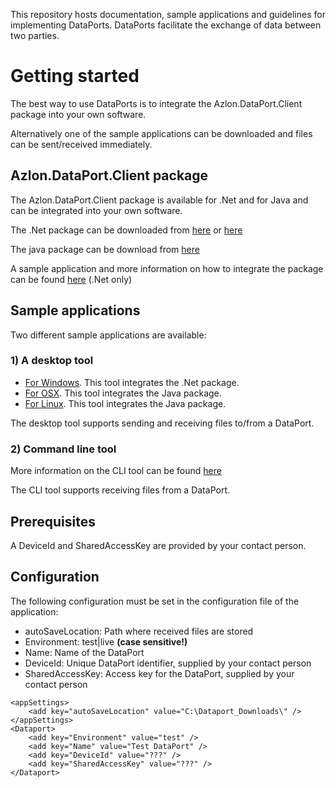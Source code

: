 This repository hosts documentation, sample applications and guidelines for implementing DataPorts. DataPorts facilitate the exchange of data between two parties.

# Getting started
The best way to use DataPorts is to integrate the Azlon.DataPort.Client package into your own software.

Alternatively one of the sample applications can be downloaded and files can be sent/received immediately.

## Azlon.DataPort.Client package
The Azlon.DataPort.Client package is available for .Net and for Java and can be integrated into your own software.

The .Net package can be downloaded from [here](https://github.com/orgs/Azlon-io/packages/nuget/package/Azlon.DataPort.Client) or [here](https://github.com/Azlon-io/DataPorts/tree/master/Development%20Toolkit%20DotNet%20(NuGet%20package))

The java package can be download from [here](https://github.com/Azlon-io/DataPorts/tree/master/Development%20Toolkit%20Java%20(Maven)/DataPortClient%20JAR)

A sample application and more information on how to integrate the package can be found [here](https://github.com/Azlon-io/dataport-cli) (.Net only)

## Sample applications
Two different sample applications are available:

### 1) A desktop tool
- [For Windows](https://github.com/Azlon-io/DataPorts/tree/master/Demo%20Desktop%20Application%20Windows). This tool integrates the .Net package.
- [For OSX](https://github.com/Azlon-io/DataPorts/tree/master/Demo%20Desktop%20Application%20OSX). This tool integrates the Java package.
- [For Linux](https://github.com/Azlon-io/DataPorts/tree/master/Demo%20Desktop%20Application%20Linux%20x64). This tool integrates the Java package.

The desktop tool supports sending and receiving files to/from a DataPort.


### 2) Command line tool
More information on the CLI tool can be found [here](https://github.com/Azlon-io/dataport-cli)

The CLI tool supports receiving files from a DataPort.

## Prerequisites
A DeviceId and SharedAccessKey are provided by your contact person.

## Configuration
The following configuration must be set in the configuration file of the application:
- autoSaveLocation: Path where received files are stored
- Environment: test|live **(case sensitive!)**
- Name: Name of the DataPort
- DeviceId: Unique DataPort identifier, supplied by your contact person
- SharedAccessKey: Access key for the DataPort, supplied by your contact person
```
<appSettings>
	<add key="autoSaveLocation" value="C:\Dataport_Downloads\" />
</appSettings>
<Dataport>
	<add key="Environment" value="test" />
	<add key="Name" value="Test DataPort" />
	<add key="DeviceId" value="???" />
	<add key="SharedAccessKey" value="???" />
</Dataport>
```
